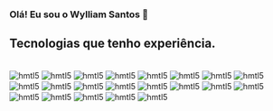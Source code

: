 ### Olá! Eu sou o Wylliam Santos 👋

## Tecnologias que tenho experiência.

<div style="display: inline_block"><br/>
  
  <img align="center" alt="hmtl5" src="https://img.shields.io/badge/Java-ED8B00?style=for-the-badge&logo=openjdk&logoColor=white" />
  <img align="center" alt="hmtl5" src="https://img.shields.io/badge/Ruby-CC342D?style=for-the-badge&logo=ruby&logoColor=white" />
  <img align="center" alt="hmtl5" src="https://img.shields.io/badge/MySQL-00000F?style=for-the-badge&logo=mysql&logoColor=white" />
  <img align="center" alt="hmtl5" src="https://img.shields.io/badge/PostgreSQL-316192?style=for-the-badge&logo=postgresql&logoColor=white" />
  <img align="center" alt="hmtl5" src="https://img.shields.io/badge/MongoDB-4EA94B?style=for-the-badge&logo=mongodb&logoColor=white" />
  <img align="center" alt="hmtl5" src="https://img.shields.io/badge/Microsoft_Azure-0089D6?style=for-the-badge&logo=microsoft-azure&logoColor=white" />
  <img align="center" alt="hmtl5" src="https://img.shields.io/badge/Oracle-F80000?style=for-the-badge&logo=Oracle&logoColor=white" />
  <img align="center" alt="hmtl5" src="https://img.shields.io/badge/Adobe%20XD-470137?style=for-the-badge&logo=Adobe%20XD&logoColor=#FF61F" />
  <img align="center" alt="hmtl5" src="https://img.shields.io/badge/Figma-F24E1E?style=for-the-badge&logo=figma&logoColor=white" />
  <img align="center" alt="hmtl5" src="https://img.shields.io/badge/Android_Studio-3DDC84?style=for-the-badge&logo=android-studio&logoColor=white" />
  <img align="center" alt="hmtl5" src="https://img.shields.io/badge/Eclipse-2C2255?style=for-the-badge&logo=eclipse&logoColor=white" />
  <img align="center" alt="hmtl5" src="https://img.shields.io/badge/IntelliJ_IDEA-000000.svg?style=for-the-badge&logo=intellij-idea&logoColor=white" />
  <img align="center" alt="hmtl5" src="https://img.shields.io/badge/Notepad++-90E59A.svg?style=for-the-badge&logo=notepad%2B%2B&logoColor=black" />
  <img align="center" alt="hmtl5" src="https://img.shields.io/badge/Visual_Studio-5C2D91?style=for-the-badge&logo=visual%20studio&logoColor=white" />
  <img align="center" alt="hmtl5" src="https://img.shields.io/badge/GIT-E44C30?style=for-the-badge&logo=git&logoColor=white" />
  <img align="center" alt="hmtl5" src="https://img.shields.io/badge/Jenkins-D24939?style=for-the-badge&logo=Jenkins&logoColor=white" />
  <img align="center" alt="hmtl5" src="https://img.shields.io/badge/Jira-0052CC?style=for-the-badge&logo=Jira&logoColor=white" />
  <img align="center" alt="hmtl5" src="https://img.shields.io/badge/Python-3776AB?style=for-the-badge&logo=python&logoColor=white" />
  <img align="center" alt="hmtl5" src="https://img.shields.io/badge/JavaScript-323330?style=for-the-badge&logo=javascript&logoColor=F7DF1E" />
  <img align="center" alt="hmtl5" src="https://img.shields.io/badge/HTML5-E34F26?style=for-the-badge&logo=html5&logoColor=white" />
  <img align="center" alt="hmtl5" src="https://img.shields.io/static/v1?label=<LABEL>&message=<BDD>&color=<green>" />
  
</div><br/>


